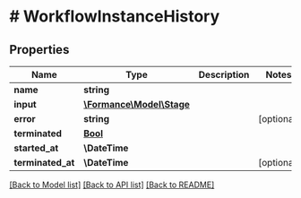 # # WorkflowInstanceHistory

## Properties

Name | Type | Description | Notes
------------ | ------------- | ------------- | -------------
**name** | **string** |  |
**input** | [**\Formance\Model\Stage**](Stage.md) |  |
**error** | **string** |  | [optional]
**terminated** | [**Bool**](Bool.md) |  |
**started_at** | **\DateTime** |  |
**terminated_at** | **\DateTime** |  | [optional]

[[Back to Model list]](../../README.md#models) [[Back to API list]](../../README.md#endpoints) [[Back to README]](../../README.md)
